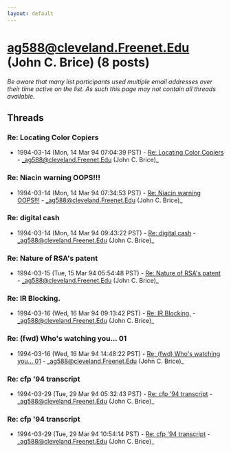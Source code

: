 ```yaml
---
layout: default
---
```


# ag588@cleveland.Freenet.Edu (John C. Brice) (8 posts)

_Be aware that many list participants used multiple email addresses over their time active on the list. As such this page may not contain all threads available._

## Threads

### Re: Locating Color Copiers
+ 1994-03-14 (Mon, 14 Mar 94 07:04:39 PST) - [Re: Locating Color Copiers](/archive/1994/03/1831a362a7583746104d8bba95ff4821042a8fdbb1e53ca807bc4a7ec319c88e) - _ag588@cleveland.Freenet.Edu (John C. Brice)_

### Re: Niacin warning OOPS!!!
+ 1994-03-14 (Mon, 14 Mar 94 07:34:53 PST) - [Re: Niacin warning OOPS!!!](/archive/1994/03/533000ff48efa7f09fed08236e7058e877989e6affa727eff6c0697df693152d) - _ag588@cleveland.Freenet.Edu (John C. Brice)_

### Re: digital cash
+ 1994-03-14 (Mon, 14 Mar 94 09:43:22 PST) - [Re: digital cash](/archive/1994/03/d4eeb4a7382d664f3578f26958fbaff38dabd5d8d223f100ab00b6a9be4cff60) - _ag588@cleveland.Freenet.Edu (John C. Brice)_

### Re: Nature of RSA's patent
+ 1994-03-15 (Tue, 15 Mar 94 05:54:48 PST) - [Re: Nature of RSA's patent](/archive/1994/03/8b4f149b29fddb44ae3fb24f3d8dade3520960f40d9b1ff1a32f9ca406e7ec01) - _ag588@cleveland.Freenet.Edu (John C. Brice)_

### Re: IR Blocking.
+ 1994-03-16 (Wed, 16 Mar 94 09:13:42 PST) - [Re: IR Blocking.](/archive/1994/03/e43d0639a3aff1334c90432d8d8723631f9a93adeedb7b272898c4e5562f2d23) - _ag588@cleveland.Freenet.Edu (John C. Brice)_

### Re: (fwd) Who's watching you...  01
+ 1994-03-16 (Wed, 16 Mar 94 14:48:22 PST) - [Re: (fwd) Who's watching you...  01](/archive/1994/03/e268604e49b7a23b763289b7410318610d22e369d91b8da49c7c4def2e81c321) - _ag588@cleveland.Freenet.Edu (John C. Brice)_

### Re: cfp '94 transcript
+ 1994-03-29 (Tue, 29 Mar 94 05:32:43 PST) - [Re: cfp '94 transcript](/archive/1994/03/572b44129cb4ca58edd2cbcd61d8b8d92ae138586881f42c4d9f9916b2de5caa) - _ag588@cleveland.Freenet.Edu (John C. Brice)_

### Re: cfp '94 transcript
+ 1994-03-29 (Tue, 29 Mar 94 10:54:14 PST) - [Re: cfp '94 transcript](/archive/1994/03/2c1e518b82f3134608eb41de38e206de462577511e743ce10a760ea057dfeeec) - _ag588@cleveland.Freenet.Edu (John C. Brice)_

